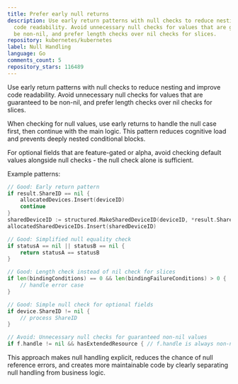 ```yaml
---
title: Prefer early null returns
description: Use early return patterns with null checks to reduce nesting and improve
  code readability. Avoid unnecessary null checks for values that are guaranteed to
  be non-nil, and prefer length checks over nil checks for slices.
repository: kubernetes/kubernetes
label: Null Handling
language: Go
comments_count: 5
repository_stars: 116489
---
```


Use early return patterns with null checks to reduce nesting and improve code readability. Avoid unnecessary null checks for values that are guaranteed to be non-nil, and prefer length checks over nil checks for slices.

When checking for null values, use early returns to handle the null case first, then continue with the main logic. This pattern reduces cognitive load and prevents deeply nested conditional blocks.

For optional fields that are feature-gated or alpha, avoid checking default values alongside null checks - the null check alone is sufficient.

Example patterns:
```go
// Good: Early return pattern
if result.ShareID == nil {
    allocatedDevices.Insert(deviceID)
    continue
}
sharedDeviceID := structured.MakeSharedDeviceID(deviceID, *result.ShareID)
allocatedSharedDeviceIDs.Insert(sharedDeviceID)

// Good: Simplified null equality check
if statusA == nil || statusB == nil {
    return statusA == statusB
}

// Good: Length check instead of nil check for slices
if len(bindingConditions) == 0 && len(bindingFailureConditions) > 0 {
    // handle error case
}

// Good: Simple null check for optional fields
if device.ShareID != nil {
    // process ShareID
}

// Avoid: Unnecessary null checks for guaranteed non-nil values
if f.handle != nil && hasExtendedResource { // f.handle is always non-nil
```

This approach makes null handling explicit, reduces the chance of null reference errors, and creates more maintainable code by clearly separating null handling from business logic.
